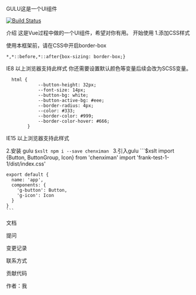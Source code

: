 GULU这是一个UI组件

[![Build Status](https://travis-ci.org/chenximan/gulu.svg?branch=master)](https://travis-ci.org/chenximan/gulu)

介绍
这是Vue过程中做的一个UI组件，希望对你有用。
开始使用
1.添加CSS样式

   使用本框架前，请在CSS中开启border-box

   ```$xslt
   *,*::before,*::after{box-sizing: border-box;}
   ```
   IE8 以上浏览器支持此样式
   你还需要设置默认颜色等变量后续会改为SCSS变量。
   ```$xslt
     html {
               --button-height: 32px;
               --font-size: 14px;
               --button-bg: white;
               --button-active-bg: #eee;
               --border-radius: 4px;
               --color: #333;
               --border-color: #999;
               --border-color-hover: #666;
           }
   ```
   IE15 以上浏览器支持此样式
 
 2.安装 gulu
    ```$xslt
    npm i --save chenximan
    ```
 3.引入gulu
    ```$xslt
    import {Button, ButtonGroup, Icon} from 'chenximan'
    import 'frank-test-1-1/dist/index.css'

    export default {
      name: 'app',
      components: {
        'g-button': Button,
        'g-icon': Icon
      }
    }
    ```
 
文档

提问

变更记录

联系方式

贡献代码




作者：我

